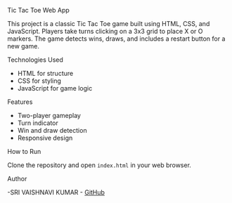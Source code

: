  Tic Tac Toe Web App

This project is a classic Tic Tac Toe game built using HTML, CSS, and JavaScript. Players take turns clicking on a 3x3 grid to place X or O markers. The game detects wins, draws, and includes a restart button for a new game.

Technologies Used

- HTML for structure
- CSS for styling
- JavaScript for game logic

Features

- Two-player gameplay
- Turn indicator
- Win and draw detection
- Responsive design

How to Run

Clone the repository and open `index.html` in your web browser.

Author

-SRI VAISHNAVI KUMAR - [GitHub](https://github.com/yourusername)
